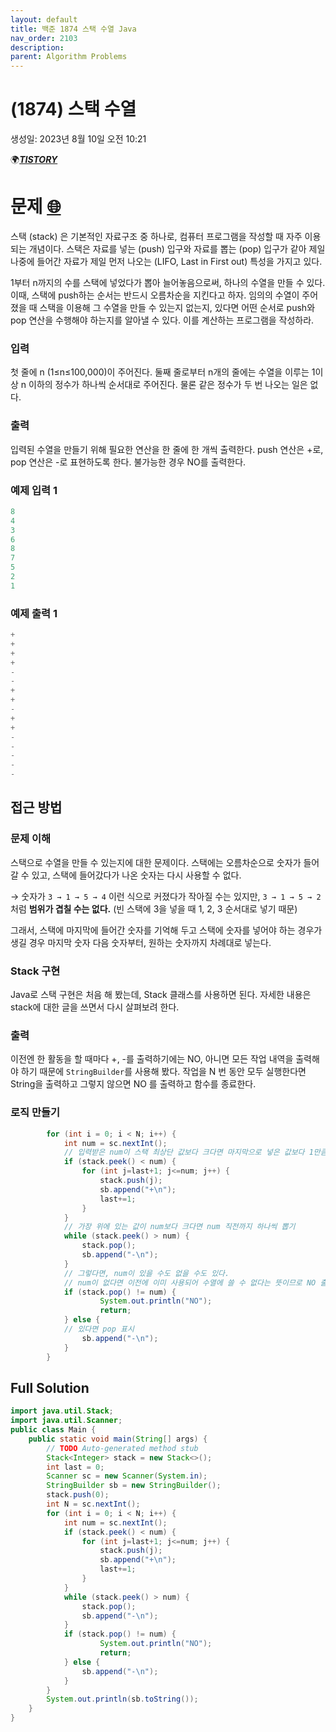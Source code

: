 ```yaml
---
layout: default
title: 백준 1874 스택 수열 Java
nav_order: 2103
description:
parent: Algorithm Problems
---
```


# (1874) 스택 수열

생성일: 2023년 8월 10일 오전 10:21

🌍**_[TISTORY](http://letusgrow.tistory.com)_**

# 문제 [🌐](https://www.acmicpc.net/problem/1874)

스택 (stack) 은 기본적인 자료구조 중 하나로, 컴퓨터 프로그램을 작성할 때 자주 이용되는 개념이다. 스택은 자료를 넣는 (push) 입구와 자료를 뽑는 (pop) 입구가 같아 제일 나중에 들어간 자료가 제일 먼저 나오는 (LIFO, Last in First out) 특성을 가지고 있다.

1부터 n까지의 수를 스택에 넣었다가 뽑아 늘어놓음으로써, 하나의 수열을 만들 수 있다. 이때, 스택에 push하는 순서는 반드시 오름차순을 지킨다고 하자. 임의의 수열이 주어졌을 때 스택을 이용해 그 수열을 만들 수 있는지 없는지, 있다면 어떤 순서로 push와 pop 연산을 수행해야 하는지를 알아낼 수 있다. 이를 계산하는 프로그램을 작성하라.

### 입력

첫 줄에 n (1≤n≤100,000)이 주어진다. 둘째 줄로부터 n개의 줄에는 수열을 이루는 1이상 n 이하의 정수가 하나씩 순서대로 주어진다. 물론 같은 정수가 두 번 나오는 일은 없다.

### 출력

입력된 수열을 만들기 위해 필요한 연산을 한 줄에 한 개씩 출력한다. push 연산은 +로, pop 연산은 -로 표현하도록 한다. 불가능한 경우 NO를 출력한다.

### 예제 입력 1

```java
8
4
3
6
8
7
5
2
1
```

### 예제 출력 1

```java
+
+
+
+
-
-
+
+
-
+
+
-
-
-
-
-
```

## 접근 방법

### 문제 이해

스택으로 수열을 만들 수 있는지에 대한 문제이다. 스택에는 오름차순으로 숫자가 들어갈 수 있고, 스택에 들어갔다가 나온 숫자는 다시 사용할 수 없다.

→ 숫자가 `3 → 1 → 5 → 4` 이런 식으로 커졌다가 작아질 수는 있지만, `3 → 1 → 5 → 2` 처럼 **범위가 겹칠 수는 없다.** (빈 스택에 3을 넣을 때 1, 2, 3 순서대로 넣기 때문)

그래서, 스택에 마지막에 들어간 숫자를 기억해 두고 스택에 숫자를 넣어야 하는 경우가 생길 경우 마지막 숫자 다음 숫자부터, 원하는 숫자까지 차례대로 넣는다.

### Stack 구현

Java로 스택 구현은 처음 해 봤는데, Stack 클래스를 사용하면 된다. 자세한 내용은 stack에 대한 글을 쓰면서 다시 살펴보려 한다.

### 출력

이전엔 한 활동을 할 때마다 +, -를 출력하기에는 NO, 아니면 모든 작업 내역을 출력해야 하기 때문에 `StringBuilder`를 사용해 봤다. 작업을 N 번 동안 모두 실행한다면 String을 출력하고 그렇지 않으면 NO 를 출력하고 함수를 종료한다.

### 로직 만들기

```java
		for (int i = 0; i < N; i++) {
			int num = sc.nextInt();
			// 입력받은 num이 스택 최상단 값보다 크다면 마지막으로 넣은 값보다 1만큼 큰 값에서 num 까지 넣기
			if (stack.peek() < num) {
				for (int j=last+1; j<=num; j++) {
					stack.push(j);
					sb.append("+\n");
					last+=1;
				}
			}
			// 가장 위에 있는 값이 num보다 크다면 num 직전까지 하나씩 뽑기
			while (stack.peek() > num) {
				stack.pop();
				sb.append("-\n");
			}
			// 그렇다면, num이 있을 수도 없을 수도 있다.
			// num이 없다면 이전에 이미 사용되어 수열에 쓸 수 없다는 뜻이므로 NO 출력 후 return
			if (stack.pop() != num) {
					System.out.println("NO");
					return;
			} else {
			// 있다면 pop 표시
				sb.append("-\n");
			}
		}
```

## Full Solution

```java
import java.util.Stack;
import java.util.Scanner;
public class Main {
	public static void main(String[] args) {
		// TODO Auto-generated method stub
		Stack<Integer> stack = new Stack<>();
		int last = 0;
		Scanner sc = new Scanner(System.in);
		StringBuilder sb = new StringBuilder();
		stack.push(0);
		int N = sc.nextInt();
		for (int i = 0; i < N; i++) {
			int num = sc.nextInt();
			if (stack.peek() < num) {
				for (int j=last+1; j<=num; j++) {
					stack.push(j);
					sb.append("+\n");
					last+=1;
				}
			}
			while (stack.peek() > num) {
				stack.pop();
				sb.append("-\n");
			}
			if (stack.pop() != num) {
					System.out.println("NO");
					return;
			} else {
				sb.append("-\n");
			}
		}
		System.out.println(sb.toString());
	}
}
```
